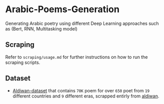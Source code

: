 # Arabic-Poems-Generation
Generating Arabic poetry using different Deep Learning approaches such as (Bert, RNN, Multitasking model)

## Scraping
Refer to `scraping/usage.md` for further instructions on how to run the scraping scripts.

## Dataset
- [Aldiwan-dataset](https://drive.google.com/drive/folders/1A1IkPKTF0MdO2UbtzZunPK8soFfpxOCI?usp=sharing) that contains `70K` poem for over `650` poet from `19` different countries and `9` different eras, scrapped entirly from [aldiwan](https://www.aldiwan.net).

